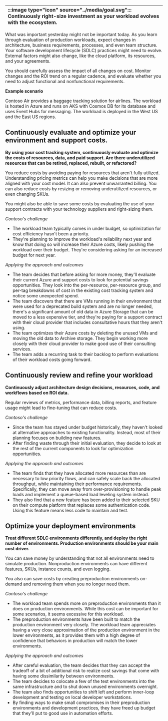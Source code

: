 | :::image type="icon" source="../media/goal.svg"::: Continuously right-size investment as your workload evolves with the ecosystem. |
| :----------------------------------------------------------------------------------------------------------------------------- |

What was important yesterday might not be important today. As you learn through evaluation of production workloads, expect changes in architecture, business requirements, processes, and even team structure. Your software development lifecycle (SDLC) practices might need to evolve. External factors might also change, like the cloud platform, its resources, and your agreements.

You should carefully assess the impact of all changes on cost. Monitor changes and the ROI trend on a regular cadence, and evaluate whether you need to adjust functional and nonfunctional requirements.

**Example scenario**

Contoso Air provides a baggage tracking solution for airlines. The workload is hosted in Azure and runs on AKS with Cosmos DB for its database and uses Event Hubs for messaging. The workload is deployed in the West US and the East US regions.

## Continuously evaluate and optimize your environment and support costs.

**By using your cost tracking system, continuously evaluate and optimize the costs of resources, data, and paid support. Are there underutilized resources that can be retired, replaced, rebuilt, or refactored?**

You reduce costs by avoiding paying for resources that aren't fully utilized. Understanding pricing metrics can help you make decisions that are more aligned with your cost model. It can also prevent unwarranted billing. You can also reduce costs by resizing or removing underutilized resources, or even changing SKUs.

You might also be able to save some costs by evaluating the use of your support contracts with your technology suppliers and right-sizing them.

*Contoso's challenge*

- The workload team typically comes in under budget, so optimization for cost efficiency hasn't been a priority.
- They're planning to improve the workload's reliability next year and know that doing so will increase their Azure costs, likely pushing the workload over their budget. They're considering asking for an increased budget for next year.

*Applying the approach and outcomes*

- The team decides that before asking for more money, they'll evaluate their current Azure and support costs to look for potential savings opportunities. They look into the per-resource, per-resource group, and per-tag breakdowns of cost in the existing cost tracking system and notice some unexpected spend.
- The team discovers that there are VMs running in their environment that were used for a deprecated build system and are no longer needed, there's a significant amount of old data in Azure Storage that can be moved to a less expensive tier, and they're paying for a support contract with their cloud provider that includes consultative hours that they aren't using.
- The team optimizes their Azure costs by deleting the unused VMs and moving the old data to Archive storage. They begin working more closely with their cloud provider to make good use of their consulting services.
- The team adds a recurring task to their backlog to perform evaluations of their workload costs going forward.

## Continuously review and refine your workload

**Continuously adjust architecture design decisions, resources, code, and workflows based on ROI data.**

Regular reviews of metrics, performance data, billing reports, and feature usage might lead to fine-tuning that can reduce costs.

*Contoso's challenge*

- Since the team has stayed under budget historically, they haven't looked at alternative approaches to existing functionality. Instead, most of their planning focuses on building new features.
- After finding waste through their initial evaluation, they decide to look at the rest of the current components to look for optimization opportunities.

*Applying the approach and outcomes*

- The team finds that they have allocated more resources than are necessary to low priority flows, and can safely scale back the allocated throughput, while maintaining their performance requirements. Specifically, they can move away from over-provisioning to handle peak loads and implement a queue-based load leveling system instead.
- They also find that a new feature has been added to their selected SKU on their compute platform that replaces some authentication code. Using this feature means less code to maintain and test.

## Optimize your deployment environments

**Treat different SDLC environments differently, and deploy the right number of environments. Production environments should be your main cost driver.**

You can save money by understanding that not all environments need to simulate production. Nonproduction environments can have different features, SKUs, instance counts, and even logging.

You also can save costs by creating preproduction environments on-demand and removing them when you no longer need them.

*Contoso's challenge*

- The workload team spends more on preproduction environments than it does on production environments. While this cost can be important for some scenarios, it seems excessive for this workload.
- The preproduction environments have been built to match the production environment very closely. The workload team appreciates having a very close approximation of the production environment in the lower environments, as it provides them with a high degree of confidence that behaviors in production will match the lower environments.

*Applying the approach and outcomes*

- After careful evaluation, the team decides that they can accept the tradeoff of a bit of additional risk to realize cost savings that come with having some dissimilarity between environments.
- The team decides to colocate a few of the test environments into the same infrastructure and to shut down unused environments overnight.
- The team also finds opportunities to shift left and perform inner-loop development and testing on local developer workstations.
- By finding ways to make small compromises in their preproduction environments and development practices, they have freed up budget that they'll put to good use in automation efforts.
